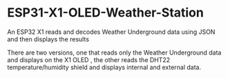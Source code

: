 # ESP31-X1-OLED-Weather-Station
An ESP32 X1 reads and decodes Weather Underground data using JSON and then displays the results

There are two versions, one that reads only the Weather Underground data and displays on the X1 OLED , the other reads the DHT22 temperature/humidity shield and displays internal and external data.
